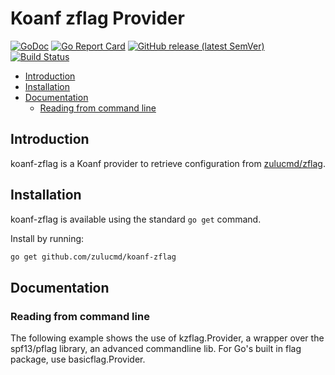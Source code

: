 # Koanf zflag Provider

[![GoDoc](https://godoc.org/github.com/zulucmd/koanf-zflag?status.svg)](https://godoc.org/github.com/zulucmd/koanf-zflag)
[![Go Report Card](https://goreportcard.com/badge/github.com/zulucmd/koanf-zflag)](https://goreportcard.com/report/github.com/zulucmd/koanf-zflag)
[![GitHub release (latest SemVer)](https://img.shields.io/github/v/release/zulucmd/koanf-zflag?sort=semver)](https://github.com/zulucmd/koanf-zflag/releases)
[![Build Status](https://github.com/zulucmd/koanf-zflag/actions/workflows/validate.yml/badge.svg)](https://github.com/zulucmd/koanf-zflag/actions/workflows/validate.yml)

<!-- toc -->

- [Introduction](#introduction)
- [Installation](#installation)
- [Documentation](#documentation)
  - [Reading from command line](#reading-from-command-line)

<!-- /toc -->

## Introduction

koanf-zflag is a Koanf provider to retrieve configuration from [zulucmd/zflag](https://github.com/zulucmd/zflag).

## Installation

koanf-zflag is available using the standard `go get` command.

Install by running:

```bash
go get github.com/zulucmd/koanf-zflag
```

## Documentation

### Reading from command line

The following example shows the use of kzflag.Provider, a wrapper over the spf13/pflag library, an advanced commandline
lib. For Go's built in flag package, use basicflag.Provider.

<!-- BEGIN EMBED FILE: example_test.go -->
<!-- END EMBED_FILE: example_test.go -->
